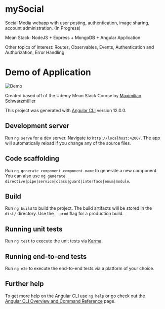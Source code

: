 # mySocial

Social Media webapp with user posting, authentication, image sharing, account administration. (In Progress)

Mean Stack: NodeJS + Express + MongoDB + Angular Application

Other topics of interest: Routes, Observables, Events, Authentication and Authorization, Error Handling

# Demo of Application

![Demo](https://www.dropbox.com/home?preview=demo1.mov)

Created based off of the Udemy Mean Stack Course by [Maximilian Schwarzmüller](https://www.udemy.com/user/maximilian-schwarzmuller/)

This project was generated with [Angular CLI](https://github.com/angular/angular-cli) version 12.0.0.

## Development server

Run `ng serve` for a dev server. Navigate to `http://localhost:4200/`. The app will automatically reload if you change any of the source files.

## Code scaffolding

Run `ng generate component component-name` to generate a new component. You can also use `ng generate directive|pipe|service|class|guard|interface|enum|module`.

## Build

Run `ng build` to build the project. The build artifacts will be stored in the `dist/` directory. Use the `--prod` flag for a production build.

## Running unit tests

Run `ng test` to execute the unit tests via [Karma](https://karma-runner.github.io).

## Running end-to-end tests

Run `ng e2e` to execute the end-to-end tests via a platform of your choice.

## Further help

To get more help on the Angular CLI use `ng help` or go check out the [Angular CLI Overview and Command Reference](https://angular.io/cli) page.
